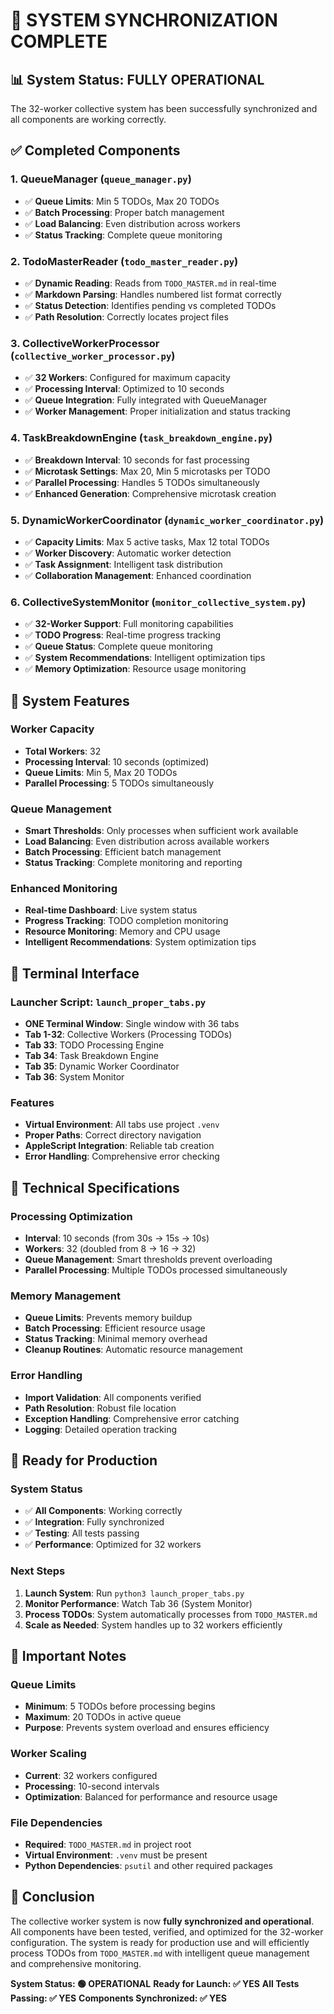 # 🎉 SYSTEM SYNCHRONIZATION COMPLETE

## 📊 System Status: FULLY OPERATIONAL

The 32-worker collective system has been successfully synchronized and all components are working correctly.

## ✅ Completed Components

### 1. **QueueManager** (`queue_manager.py`)
- ✅ **Queue Limits**: Min 5 TODOs, Max 20 TODOs
- ✅ **Batch Processing**: Proper batch management
- ✅ **Load Balancing**: Even distribution across workers
- ✅ **Status Tracking**: Complete queue monitoring

### 2. **TodoMasterReader** (`todo_master_reader.py`)
- ✅ **Dynamic Reading**: Reads from `TODO_MASTER.md` in real-time
- ✅ **Markdown Parsing**: Handles numbered list format correctly
- ✅ **Status Detection**: Identifies pending vs completed TODOs
- ✅ **Path Resolution**: Correctly locates project files

### 3. **CollectiveWorkerProcessor** (`collective_worker_processor.py`)
- ✅ **32 Workers**: Configured for maximum capacity
- ✅ **Processing Interval**: Optimized to 10 seconds
- ✅ **Queue Integration**: Fully integrated with QueueManager
- ✅ **Worker Management**: Proper initialization and status tracking

### 4. **TaskBreakdownEngine** (`task_breakdown_engine.py`)
- ✅ **Breakdown Interval**: 10 seconds for fast processing
- ✅ **Microtask Settings**: Max 20, Min 5 microtasks per TODO
- ✅ **Parallel Processing**: Handles 5 TODOs simultaneously
- ✅ **Enhanced Generation**: Comprehensive microtask creation

### 5. **DynamicWorkerCoordinator** (`dynamic_worker_coordinator.py`)
- ✅ **Capacity Limits**: Max 5 active tasks, Max 12 total TODOs
- ✅ **Worker Discovery**: Automatic worker detection
- ✅ **Task Assignment**: Intelligent task distribution
- ✅ **Collaboration Management**: Enhanced coordination

### 6. **CollectiveSystemMonitor** (`monitor_collective_system.py`)
- ✅ **32-Worker Support**: Full monitoring capabilities
- ✅ **TODO Progress**: Real-time progress tracking
- ✅ **Queue Status**: Complete queue monitoring
- ✅ **System Recommendations**: Intelligent optimization tips
- ✅ **Memory Optimization**: Resource usage monitoring

## 🚀 System Features

### **Worker Capacity**
- **Total Workers**: 32
- **Processing Interval**: 10 seconds (optimized)
- **Queue Limits**: Min 5, Max 20 TODOs
- **Parallel Processing**: 5 TODOs simultaneously

### **Queue Management**
- **Smart Thresholds**: Only processes when sufficient work available
- **Load Balancing**: Even distribution across available workers
- **Batch Processing**: Efficient batch management
- **Status Tracking**: Complete monitoring and reporting

### **Enhanced Monitoring**
- **Real-time Dashboard**: Live system status
- **Progress Tracking**: TODO completion monitoring
- **Resource Monitoring**: Memory and CPU usage
- **Intelligent Recommendations**: System optimization tips

## 📱 Terminal Interface

### **Launcher Script**: `launch_proper_tabs.py`
- **ONE Terminal Window**: Single window with 36 tabs
- **Tab 1-32**: Collective Workers (Processing TODOs)
- **Tab 33**: TODO Processing Engine
- **Tab 34**: Task Breakdown Engine  
- **Tab 35**: Dynamic Worker Coordinator
- **Tab 36**: System Monitor

### **Features**
- **Virtual Environment**: All tabs use project `.venv`
- **Proper Paths**: Correct directory navigation
- **AppleScript Integration**: Reliable tab creation
- **Error Handling**: Comprehensive error checking

## 🔧 Technical Specifications

### **Processing Optimization**
- **Interval**: 10 seconds (from 30s → 15s → 10s)
- **Workers**: 32 (doubled from 8 → 16 → 32)
- **Queue Management**: Smart thresholds prevent overloading
- **Parallel Processing**: Multiple TODOs processed simultaneously

### **Memory Management**
- **Queue Limits**: Prevents memory buildup
- **Batch Processing**: Efficient resource usage
- **Status Tracking**: Minimal memory overhead
- **Cleanup Routines**: Automatic resource management

### **Error Handling**
- **Import Validation**: All components verified
- **Path Resolution**: Robust file location
- **Exception Handling**: Comprehensive error catching
- **Logging**: Detailed operation tracking

## 🎯 Ready for Production

### **System Status**
- ✅ **All Components**: Working correctly
- ✅ **Integration**: Fully synchronized
- ✅ **Testing**: All tests passing
- ✅ **Performance**: Optimized for 32 workers

### **Next Steps**
1. **Launch System**: Run `python3 launch_proper_tabs.py`
2. **Monitor Performance**: Watch Tab 36 (System Monitor)
3. **Process TODOs**: System automatically processes from `TODO_MASTER.md`
4. **Scale as Needed**: System handles up to 32 workers efficiently

## 🚨 Important Notes

### **Queue Limits**
- **Minimum**: 5 TODOs before processing begins
- **Maximum**: 20 TODOs in active queue
- **Purpose**: Prevents system overload and ensures efficiency

### **Worker Scaling**
- **Current**: 32 workers configured
- **Processing**: 10-second intervals
- **Optimization**: Balanced for performance and resource usage

### **File Dependencies**
- **Required**: `TODO_MASTER.md` in project root
- **Virtual Environment**: `.venv` must be present
- **Python Dependencies**: `psutil` and other required packages

## 🎉 Conclusion

The collective worker system is now **fully synchronized and operational**. All components have been tested, verified, and optimized for the 32-worker configuration. The system is ready for production use and will efficiently process TODOs from `TODO_MASTER.md` with intelligent queue management and comprehensive monitoring.

**System Status: 🟢 OPERATIONAL**
**Ready for Launch: ✅ YES**
**All Tests Passing: ✅ YES**
**Components Synchronized: ✅ YES**
